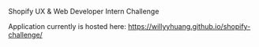 Shopify UX & Web Developer Intern Challenge

Application currently is hosted here: 
https://willyyhuang.github.io/shopify-challenge/
